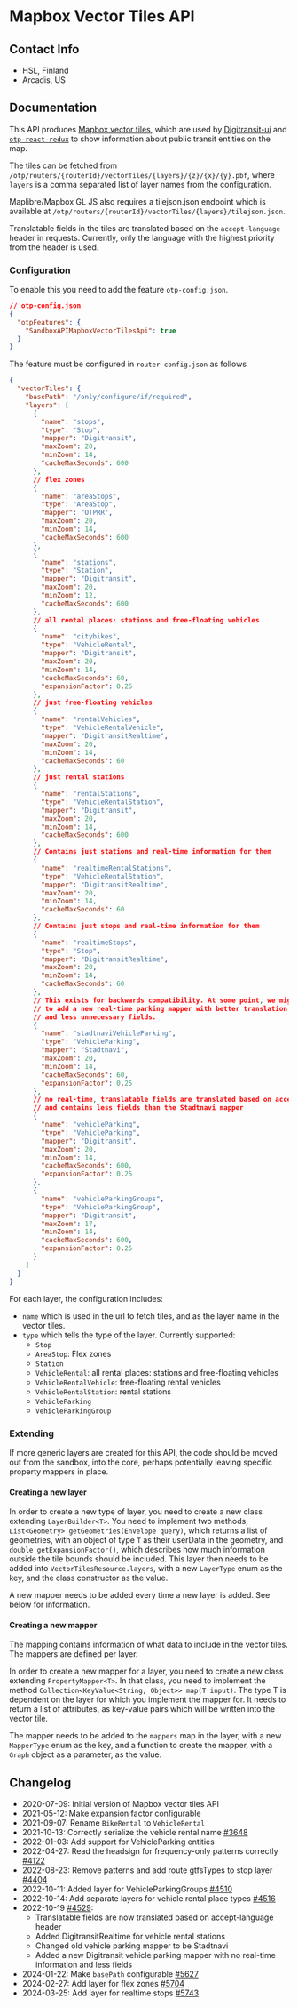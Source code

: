 # Mapbox Vector Tiles API

## Contact Info

- HSL, Finland
- Arcadis, US

## Documentation

This API produces [Mapbox vector tiles](https://docs.mapbox.com/vector-tiles/reference/), which are
used by [Digitransit-ui](https://github.com/HSLdevcom/digitransit-ui) and 
[`otp-react-redux`](https://github.com/opentripplanner/otp-react-redux) to show information about
public transit entities on the map.

The tiles can be fetched from `/otp/routers/{routerId}/vectorTiles/{layers}/{z}/{x}/{y}.pbf`,
where `layers` is a comma separated list of layer names from the configuration.

Maplibre/Mapbox GL JS also requires a tilejson.json endpoint which is available at
`/otp/routers/{routerId}/vectorTiles/{layers}/tilejson.json`.

Translatable fields in the tiles are translated based on the `accept-language` header in requests.
Currently, only the language with the highest priority from the header is used.

### Configuration

To enable this you need to add the feature `otp-config.json`.

```json
// otp-config.json
{
  "otpFeatures": {
    "SandboxAPIMapboxVectorTilesApi": true
  }
}
```

The feature must be configured in `router-config.json` as follows

```JSON
{
  "vectorTiles": {
    "basePath": "/only/configure/if/required",
    "layers": [
      {
        "name": "stops",
        "type": "Stop",
        "mapper": "Digitransit",
        "maxZoom": 20,
        "minZoom": 14,
        "cacheMaxSeconds": 600
      },
      // flex zones
      {
        "name": "areaStops",
        "type": "AreaStop",
        "mapper": "OTPRR",
        "maxZoom": 20,
        "minZoom": 14,
        "cacheMaxSeconds": 600
      },
      {
        "name": "stations",
        "type": "Station",
        "mapper": "Digitransit",
        "maxZoom": 20,
        "minZoom": 12,
        "cacheMaxSeconds": 600
      },
      // all rental places: stations and free-floating vehicles
      {
        "name": "citybikes",
        "type": "VehicleRental",
        "mapper": "Digitransit",
        "maxZoom": 20,
        "minZoom": 14,
        "cacheMaxSeconds": 60,
        "expansionFactor": 0.25
      },
      // just free-floating vehicles
      {
        "name": "rentalVehicles",
        "type": "VehicleRentalVehicle",
        "mapper": "DigitransitRealtime",
        "maxZoom": 20,
        "minZoom": 14,
        "cacheMaxSeconds": 60
      },
      // just rental stations
      {
        "name": "rentalStations",
        "type": "VehicleRentalStation",
        "mapper": "Digitransit",
        "maxZoom": 20,
        "minZoom": 14,
        "cacheMaxSeconds": 600
      },
      // Contains just stations and real-time information for them
      {
        "name": "realtimeRentalStations",
        "type": "VehicleRentalStation",
        "mapper": "DigitransitRealtime",
        "maxZoom": 20,
        "minZoom": 14,
        "cacheMaxSeconds": 60
      },
      // Contains just stops and real-time information for them
      {
        "name": "realtimeStops",
        "type": "Stop",
        "mapper": "DigitransitRealtime",
        "maxZoom": 20,
        "minZoom": 14,
        "cacheMaxSeconds": 60
      },
      // This exists for backwards compatibility. At some point, we might want
      // to add a new real-time parking mapper with better translation support
      // and less unnecessary fields.
      {
        "name": "stadtnaviVehicleParking",
        "type": "VehicleParking",
        "mapper": "Stadtnavi",
        "maxZoom": 20,
        "minZoom": 14,
        "cacheMaxSeconds": 60,
        "expansionFactor": 0.25
      },
      // no real-time, translatable fields are translated based on accept-language header
      // and contains less fields than the Stadtnavi mapper
      {
        "name": "vehicleParking",
        "type": "VehicleParking",
        "mapper": "Digitransit",
        "maxZoom": 20,
        "minZoom": 14,
        "cacheMaxSeconds": 600,
        "expansionFactor": 0.25
      },
      {
        "name": "vehicleParkingGroups",
        "type": "VehicleParkingGroup",
        "mapper": "Digitransit",
        "maxZoom": 17,
        "minZoom": 14,
        "cacheMaxSeconds": 600,
        "expansionFactor": 0.25
      }
    ] 
  }
}
```

For each layer, the configuration includes:

- `name` which is used in the url to fetch tiles, and as the layer name in the vector tiles.
- `type` which tells the type of the layer. Currently supported:
    - `Stop`
    - `AreaStop`: Flex zones
    - `Station`
    - `VehicleRental`: all rental places: stations and free-floating vehicles
    - `VehicleRentalVehicle`: free-floating rental vehicles
    - `VehicleRentalStation`: rental stations
    - `VehicleParking`
    - `VehicleParkingGroup`

<!-- INSERT: parameters -->

### Extending

If more generic layers are created for this API, the code should be moved out from the sandbox, into 
the core, perhaps potentially leaving specific property mappers in place.

#### Creating a new layer

In order to create a new type of layer, you need to create a new class extending `LayerBuilder<T>`.
You need to implement two methods, `List<Geometry> getGeometries(Envelope query)`, which returns a
list of geometries, with an object of type `T` as their userData in the geometry,
and `double getExpansionFactor()`, which describes how much information outside the tile bounds
should be included. This layer then needs to be added into `VectorTilesResource.layers`, with a
new `LayerType` enum as the key, and the class constructor as the value.

A new mapper needs to be added every time a new layer is added. See below for information.

#### Creating a new mapper

The mapping contains information of what data to include in the vector tiles. The mappers are
defined per layer.

In order to create a new mapper for a layer, you need to create a new class
extending `PropertyMapper<T>`. In that class, you need to implement the
method `Collection<KeyValue<String, Object>> map(T input)`. The type T is dependent on the layer for which
you implement the mapper for. It needs to return a list of attributes, as key-value pairs which will
be written into the vector tile.

The mapper needs to be added to the `mappers` map in the layer, with a new `MapperType` enum as the
key, and a function to create the mapper, with a `Graph` object as a parameter, as the value.

## Changelog

- 2020-07-09: Initial version of Mapbox vector tiles API
- 2021-05-12: Make expansion factor configurable
- 2021-09-07: Rename `BikeRental` to `VehicleRental`
- 2021-10-13: Correctly serialize the vehicle rental name [#3648](https://github.com/opentripplanner/OpenTripPlanner/pull/3648)
- 2022-01-03: Add support for VehicleParking entities
- 2022-04-27: Read the headsign for frequency-only patterns correctly [#4122](https://github.com/opentripplanner/OpenTripPlanner/pull/4122)
- 2022-08-23: Remove patterns and add route gtfsTypes to stop layer [#4404](https://github.com/opentripplanner/OpenTripPlanner/pull/4404)
- 2022-10-11: Added layer for VehicleParkingGroups [#4510](https://github.com/opentripplanner/OpenTripPlanner/pull/4510)
- 2022-10-14: Add separate layers for vehicle rental place types [#4516](https://github.com/opentripplanner/OpenTripPlanner/pull/4516)
- 2022-10-19 [#4529](https://github.com/opentripplanner/OpenTripPlanner/pull/4529):
  * Translatable fields are now translated based on accept-language header
  * Added DigitransitRealtime for vehicle rental stations
  * Changed old vehicle parking mapper to be Stadtnavi
  * Added a new Digitransit vehicle parking mapper with no real-time information and less fields
- 2024-01-22: Make `basePath` configurable [#5627](https://github.com/opentripplanner/OpenTripPlanner/pull/5627)
- 2024-02-27: Add layer for flex zones [#5704](https://github.com/opentripplanner/OpenTripPlanner/pull/5704)
- 2024-03-25: Add layer for realtime stops [#5743](https://github.com/opentripplanner/OpenTripPlanner/pull/5743)
